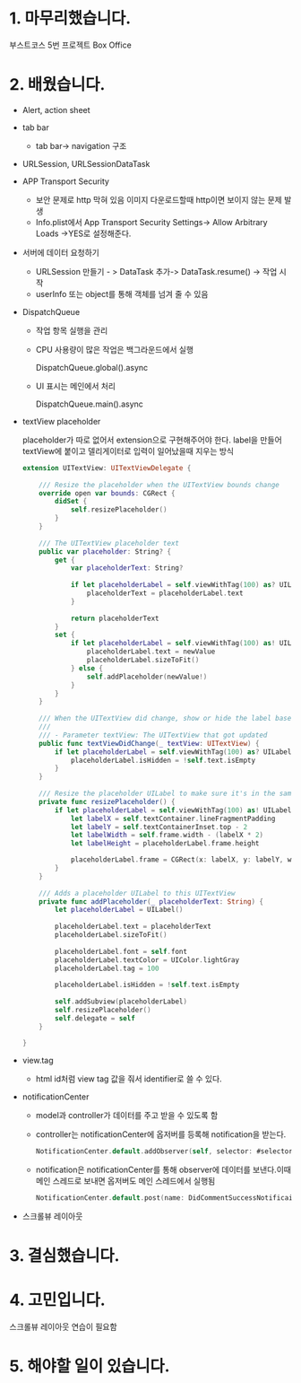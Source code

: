 # 1. 마무리했습니다.

부스트코스 5번 프로젝트 Box Office

# 2. 배웠습니다.

- Alert, action sheet

- tab bar

  - tab bar-> navigation 구조

- URLSession, URLSessionDataTask

- APP Transport Security 

  - 보안 문제로 http 막혀 있음 이미지 다운로드할때 http이면 보이지 않는 문제 발생
  - Info.plist에서 App Transport Security Settings-> Allow Arbitrary Loads ->YES로 설정해준다.

- 서버에 데이터 요청하기

  - URLSession 만들기 - > DataTask 추가-> DataTask.resume() -> 작업 시작
  - userInfo 또는 object를 통해 객체를 넘겨 줄 수 있음

- DispatchQueue

  - 작업 항목 실행을 관리 

  - CPU 사용량이 많은 작업은 백그라운드에서 실행

    DispatchQueue.global().async

  - UI 표시는 메인에서 처리

    DispatchQueue.main().async

- textView placeholder

  placeholder가 따로 없어서 extension으로 구현해주어야 한다. label을 만들어 textView에 붙이고 델리게이터로 입력이 일어났을때 지우는 방식

  ```swift
  extension UITextView: UITextViewDelegate {
      
      /// Resize the placeholder when the UITextView bounds change
      override open var bounds: CGRect {
          didSet {
              self.resizePlaceholder()
          }
      }
      
      /// The UITextView placeholder text
      public var placeholder: String? {
          get {
              var placeholderText: String?
              
              if let placeholderLabel = self.viewWithTag(100) as? UILabel {
                  placeholderText = placeholderLabel.text
              }
              
              return placeholderText
          }
          set {
              if let placeholderLabel = self.viewWithTag(100) as! UILabel? {
                  placeholderLabel.text = newValue
                  placeholderLabel.sizeToFit()
              } else {
                  self.addPlaceholder(newValue!)
              }
          }
      }
      
      /// When the UITextView did change, show or hide the label based on if the UITextView is empty or not
      ///
      /// - Parameter textView: The UITextView that got updated
      public func textViewDidChange(_ textView: UITextView) {
          if let placeholderLabel = self.viewWithTag(100) as? UILabel {
              placeholderLabel.isHidden = !self.text.isEmpty
          }
      }
      
      /// Resize the placeholder UILabel to make sure it's in the same position as the UITextView text
      private func resizePlaceholder() {
          if let placeholderLabel = self.viewWithTag(100) as! UILabel? {
              let labelX = self.textContainer.lineFragmentPadding
              let labelY = self.textContainerInset.top - 2
              let labelWidth = self.frame.width - (labelX * 2)
              let labelHeight = placeholderLabel.frame.height
  
              placeholderLabel.frame = CGRect(x: labelX, y: labelY, width: labelWidth, height: labelHeight)
          }
      }
      
      /// Adds a placeholder UILabel to this UITextView
      private func addPlaceholder(_ placeholderText: String) {
          let placeholderLabel = UILabel()
          
          placeholderLabel.text = placeholderText
          placeholderLabel.sizeToFit()
          
          placeholderLabel.font = self.font
          placeholderLabel.textColor = UIColor.lightGray
          placeholderLabel.tag = 100
          
          placeholderLabel.isHidden = !self.text.isEmpty
          
          self.addSubview(placeholderLabel)
          self.resizePlaceholder()
          self.delegate = self
      }
      
  }
  ```

  

- view.tag

  - html id처럼 view tag 값을 줘서 identifier로 쓸 수 있다. 

- notificationCenter

  - model과 controller가 데이터를 주고 받을 수 있도록 함

  - controller는 notificationCenter에 옵저버를 등록해 notification을 받는다. 

    ```swift
    NotificationCenter.default.addObserver(self, selector: #selector(self.didReceiveMoviesNotification(_:)), name: DidReceiveMoviesNotification, object: nil) 
    ```

  - notification은 notificationCenter를 통해 observer에 데이터를 보낸다.이때 메인 스레드로 보내면 옵저버도 메인 스레드에서 실행됨 

    ```swift
    NotificationCenter.default.post(name: DidCommentSuccessNotificaion, object: nil,userInfo: ["commentWrite":apiResponse])
    ```

- 스크롤뷰 레이아웃 

# 3. 결심했습니다.

# 4. 고민입니다.

스크롤뷰 레이아웃 연습이 필요함 

# 5. 해야할 일이 있습니다.